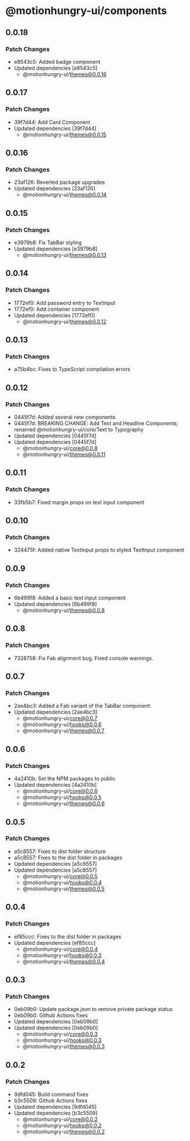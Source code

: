 # @motionhungry-ui/components

## 0.0.18

### Patch Changes

- e8543c5: Added badge component
- Updated dependencies [e8543c5]
  - @motionhungry-ui/themes@0.0.16

## 0.0.17

### Patch Changes

- 39f7d44: Add Card Component
- Updated dependencies [39f7d44]
  - @motionhungry-ui/themes@0.0.15

## 0.0.16

### Patch Changes

- 23af126: Reverted package upgrades
- Updated dependencies [23af126]
  - @motionhungry-ui/themes@0.0.14

## 0.0.15

### Patch Changes

- e3979b8: Fix TabBar styling
- Updated dependencies [e3979b8]
  - @motionhungry-ui/themes@0.0.13

## 0.0.14

### Patch Changes

- 1772ef0: Add password entry to TextInput
- 1772ef0: Add container component
- Updated dependencies [1772ef0]
  - @motionhungry-ui/themes@0.0.12

## 0.0.13

### Patch Changes

- a75b4bc: Fixes to TypeScript compilation errors

## 0.0.12

### Patch Changes

- 0445f7d: Added several new components
- 0445f7d: BREAKING CHANGE: Add Text and Headline Components; renamed @motionhungry-ui/core/Text to Typography
- Updated dependencies [0445f7d]
- Updated dependencies [0445f7d]
  - @motionhungry-ui/core@0.0.8
  - @motionhungry-ui/themes@0.0.11

## 0.0.11

### Patch Changes

- 33fb5b7: Fixed margin props on text input component

## 0.0.10

### Patch Changes

- 324475f: Added native TextInput props to styled TextInput component

## 0.0.9

### Patch Changes

- 6b499f8: Added a basic text input component
- Updated dependencies [6b499f8]
  - @motionhungry-ui/themes@0.0.8

## 0.0.8

### Patch Changes

- 7328758: Fix Fab alignment bug. Fixed console warnings.

## 0.0.7

### Patch Changes

- 2ae4bc3: Added a Fab variant of the TabBar component
- Updated dependencies [2ae4bc3]
  - @motionhungry-ui/core@0.0.7
  - @motionhungry-ui/hooks@0.0.6
  - @motionhungry-ui/themes@0.0.7

## 0.0.6

### Patch Changes

- 4a2410b: Set the NPM packages to public
- Updated dependencies [4a2410b]
  - @motionhungry-ui/core@0.0.6
  - @motionhungry-ui/hooks@0.0.5
  - @motionhungry-ui/themes@0.0.6

## 0.0.5

### Patch Changes

- a5c8557: Fixes to dist folder structure
- a5c8557: Fixes to the dist folder in packages
- Updated dependencies [a5c8557]
- Updated dependencies [a5c8557]
  - @motionhungry-ui/core@0.0.5
  - @motionhungry-ui/hooks@0.0.4
  - @motionhungry-ui/themes@0.0.5

## 0.0.4

### Patch Changes

- ef85ccc: Fixes to the dist folder in packages
- Updated dependencies [ef85ccc]
  - @motionhungry-ui/core@0.0.4
  - @motionhungry-ui/hooks@0.0.3
  - @motionhungry-ui/themes@0.0.4

## 0.0.3

### Patch Changes

- 0eb09b0: Update package.json to remove private package status
- 0eb09b0: Github Actions fixes
- Updated dependencies [0eb09b0]
- Updated dependencies [0eb09b0]
  - @motionhungry-ui/core@0.0.3
  - @motionhungry-ui/hooks@0.0.3
  - @motionhungry-ui/themes@0.0.3

## 0.0.2

### Patch Changes

- 9dfd045: Build command fixes
- b3c5509: Github Actions fixes
- Updated dependencies [9dfd045]
- Updated dependencies [b3c5509]
  - @motionhungry-ui/core@0.0.2
  - @motionhungry-ui/hooks@0.0.2
  - @motionhungry-ui/themes@0.0.2
